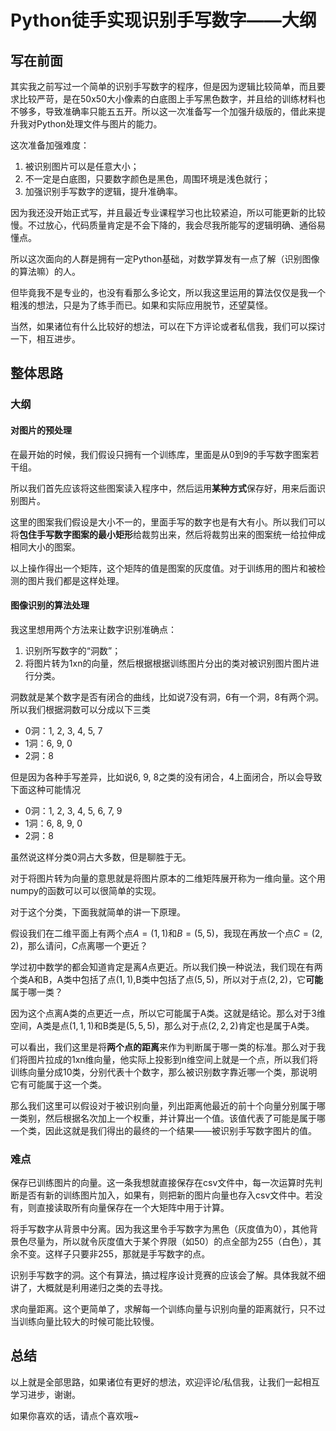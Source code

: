 # Python徒手实现识别手写数字——大纲

## 写在前面

其实我之前写过一个简单的识别手写数字的程序，但是因为逻辑比较简单，而且要求比较严苛，是在50x50大小像素的白底图上手写黑色数字，并且给的训练材料也不够多，导致准确率只能五五开。所以这一次准备写一个加强升级版的，借此来提升我对Python处理文件与图片的能力。

这次准备加强难度：

1. 被识别图片可以是任意大小；
2. 不一定是白底图，只要数字颜色是黑色，周围环境是浅色就行；
3. 加强识别手写数字的逻辑，提升准确率。

 因为我还没开始正式写，并且最近专业课程学习也比较紧迫，所以可能更新的比较慢。不过放心，代码质量肯定是不会下降的，我会尽我所能写的逻辑明确、通俗易懂点。

 所以这次面向的人群是拥有一定Python基础，对数学算发有一点了解（识别图像的算法嘛）的人。

但毕竟我不是专业的，也没有看那么多论文，所以我这里运用的算法仅仅是我一个粗浅的想法，只是为了练手而已。如果和实际应用脱节，还望莫怪。

当然，如果诸位有什么比较好的想法，可以在下方评论或者私信我，我们可以探讨一下，相互进步。

## 整体思路

### 大纲

#### 对图片的预处理

在最开始的时候，我们假设只拥有一个训练库，里面是从0到9的手写数字图案若干组。

所以我们首先应该将这些图案读入程序中，然后运用**某种方式**保存好，用来后面识别图片。

这里的图案我们假设是大小不一的，里面手写的数字也是有大有小。所以我们可以将**包住手写数字图案的最小矩形**给裁剪出来，然后将裁剪出来的图案统一给拉伸成相同大小的图案。

以上操作得出一个矩阵，这个矩阵的值是图案的灰度值。对于训练用的图片和被检测的图片我们都是这样处理。

#### 图像识别的算法处理

我这里想用两个方法来让数字识别准确点：

1. 识别所写数字的“洞数”；
2. 将图片转为1xn的向量，然后根据根据训练图片分出的类对被识别图片图片进行分类。

洞数就是某个数字是否有闭合的曲线，比如说7没有洞，6有一个洞，8有两个洞。所以我们根据洞数可以分成以下三类

- 0洞：1, 2, 3, 4, 5, 7
- 1洞：6, 9, 0
- 2洞：8

但是因为各种手写差异，比如说6, 9, 8之类的没有闭合，4上面闭合，所以会导致下面这种可能情况

- 0洞：1, 2, 3, 4, 5, 6, 7, 9
- 1洞：6, 8, 9, 0
- 2洞：8

虽然说这样分类0洞占大多数，但是聊胜于无。

对于将图片转为向量的意思就是将图片原本的二维矩阵展开称为一维向量。这个用numpy的函数可以可以很简单的实现。

对于这个分类，下面我就简单的讲一下原理。

假设我们在二维平面上有两个点$A = (1, 1)$和$B = (5, 5)$，我现在再放一个点$C = (2, 2)$，那么请问，$C$点离哪一个更近？

学过初中数学的都会知道肯定是离$A$点更近。所以我们换一种说法，我们现在有两个类A和B，A类中包括了点$(1, 1)$,B类中包括了点$(5, 5)$，所以对于点$(2, 2)$，它**可能**属于哪一类？

因为这个点离A类的点更近一点，所以它可能属于A类。这就是结论。那么对于3维空间，A类是点$(1, 1, 1)$和B类是$(5, 5, 5)$，那么对于点$(2, 2, 2)$肯定也是属于A类。

可以看出，我们这里是将**两个点的距离**来作为判断属于哪一类的标准。那么对于我们将图片拉成的1xn维向量，他实际上投影到n维空间上就是一个点，所以我们将训练向量分成10类，分别代表十个数字，那么被识别数字靠近哪一个类，那说明它有可能属于这一个类。

那么我们这里可以假设对于被识别向量，列出距离他最近的前十个向量分别属于哪一类别，然后根据名次加上一个权重，并计算出一个值。该值代表了可能是属于哪一个类，因此这就是我们得出的最终的一个结果——被识别手写数字图片的值。

### 难点

保存已训练图片的向量。这一条我想就直接保存在csv文件中，每一次运算时先判断是否有新的训练图片加入，如果有，则把新的图片向量也存入csv文件中。若没有，则直接读取所有向量保存在一个大矩阵中用于计算。

将手写数字从背景中分离。因为我这里令手写数字为黑色（灰度值为0），其他背景色尽量为，所以就令灰度值大于某个界限（如50）的点全部为255（白色），其余不变。这样子只要非255，那就是手写数字的点。

识别手写数字的洞。这个有算法，搞过程序设计竞赛的应该会了解。具体我就不细讲了，大概就是利用递归之类的去寻找。

求向量距离。这个更简单了，求解每一个训练向量与识别向量的距离就行，只不过当训练向量比较大的时候可能比较慢。

## 总结

以上就是全部思路，如果诸位有更好的想法，欢迎评论/私信我，让我们一起相互学习进步，谢谢。

如果你喜欢的话，请点个喜欢哦~

